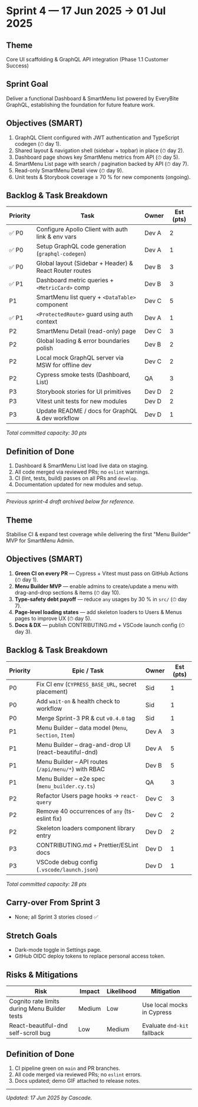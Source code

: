 # Sprint 4 — 17 Jun 2025 → 01 Jul 2025

## Theme
Core UI scaffolding & GraphQL API integration (Phase 1.1 Customer Success)

## Sprint Goal
Deliver a functional Dashboard & SmartMenu list powered by EveryBite GraphQL, establishing the foundation for future feature work.

## Objectives (SMART)
1. GraphQL Client configured with JWT authentication and TypeScript codegen (⏱ day 1).
2. Shared layout & navigation shell (sidebar + topbar) in place (⏱ day 2).
3. Dashboard page shows key SmartMenu metrics from API (⏱ day 5).
4. SmartMenu List page with search / pagination backed by API (⏱ day 7).
5. Read-only SmartMenu Detail view (⏱ day 9).
6. Unit tests & Storybook coverage ≥ 70 % for new components (ongoing).

## Backlog & Task Breakdown
| Priority | Task | Owner | Est (pts) |
|----------|------|-------|-----------|
| ✅ P0 | Configure Apollo Client with auth link & env vars | Dev A | 2 |
| ✅ P0 | Setup GraphQL code generation (`graphql-codegen`) | Dev A | 1 |
| ✅ P0 | Global layout (Sidebar + Header) & React Router routes | Dev B | 3 |
| ✅ P1 | Dashboard metric queries + `<MetricCard>` comp | Dev B | 3 |
| P1 | SmartMenu list query + `<DataTable>` component | Dev C | 5 |
| ✅ P1 | `<ProtectedRoute>` guard using auth context | Dev A | 1 |
| P2 | SmartMenu Detail (read-only) page | Dev C | 3 |
| P2 | Global loading & error boundaries polish | Dev B | 2 |
| P2 | Local mock GraphQL server via MSW for offline dev | Dev C | 2 |
| P2 | Cypress smoke tests (Dashboard, List) | QA | 3 |
| P3 | Storybook stories for UI primitives | Dev D | 2 |
| P3 | Vitest unit tests for new modules | Dev D | 2 |
| P3 | Update README / docs for GraphQL & dev workflow | Dev D | 1 |

_Total committed capacity: 30 pts_

## Definition of Done
1. Dashboard & SmartMenu List load live data on staging.
2. All code merged via reviewed PRs; no `eslint` warnings.
3. CI (lint, tests, build) passes on all PRs and `develop`.
4. Documentation updated for new modules and setup.

---
*Previous sprint-4 draft archived below for reference.*



## Theme
Stabilise CI & expand test coverage while delivering the first "Menu Builder" MVP for SmartMenu Admin.

## Objectives (SMART)
1. **Green CI on every PR** — Cypress + Vitest must pass on GitHub Actions (⏱ day 1).
2. **Menu Builder MVP** — enable admins to create/update a menu with drag-and-drop sections & items (⏱ day 10).
3. **Type-safety debt payoff** — reduce `any` usages by 30 % in `src/` (⏱ day 7).
4. **Page-level loading states** — add skeleton loaders to Users & Menus pages to improve UX (⏱ day 5).
5. **Docs & DX** — publish CONTRIBUTING.md + VSCode launch config (⏱ day 3).

## Backlog & Task Breakdown
| Priority | Epic / Task | Owner | Est (pts) |
|----------|-------------|-------|-----------|
| P0 | Fix CI env (`CYPRESS_BASE_URL`, secret placement) | Sid | 1 |
| P0 | Add `wait-on` & health check to workflow | Sid | 1 |
| P0 | Merge Sprint-3 PR & cut `v0.4.0` tag | Sid | 1 |
| P1 | Menu Builder – data model (`Menu`, `Section`, `Item`) | Dev A | 3 |
| P1 | Menu Builder – drag-and-drop UI (react-beautiful-dnd) | Dev A | 5 |
| P1 | Menu Builder – API routes (`/api/menu/*`) with RBAC | Dev B | 5 |
| P1 | Menu Builder – e2e spec (`menu_builder.cy.ts`) | QA | 3 |
| P2 | Refactor Users page hooks → `react-query` | Dev C | 3 |
| P2 | Remove 40 occurrences of `any` (ts-eslint fix) | Dev C | 2 |
| P2 | Skeleton loaders component library entry | Dev D | 2 |
| P3 | CONTRIBUTING.md + Prettier/ESLint docs | Dev D | 1 |
| P3 | VSCode debug config (`.vscode/launch.json`) | Dev D | 1 |

_Total committed capacity: 28 pts_

## Carry-over From Sprint 3
- None; all Sprint 3 stories closed ✅

## Stretch Goals
- Dark-mode toggle in Settings page.
- GitHub OIDC deploy tokens to replace personal access token.

## Risks & Mitigations
| Risk | Impact | Likelihood | Mitigation |
|------|--------|------------|------------|
| Cognito rate limits during Menu Builder tests | Medium | Low | Use local mocks in Cypress |
| React-beautiful-dnd self-scroll bug | Low | Medium | Evaluate `dnd-kit` fallback |

## Definition of Done
1. CI pipeline green on `main` and PR branches.
2. All code merged via reviewed PRs; no `eslint` errors.
3. Docs updated; demo GIF attached to release notes.

---
_Updated: 17 Jun 2025 by Cascade._
